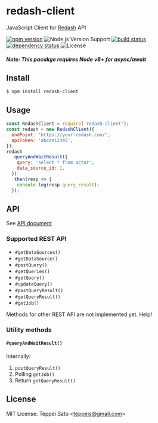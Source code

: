 # redash-client

JavaScript Client for [Redash](https://redash.io/) API

[![npm version][npm-image]][npm-url]
![Node.js Version Support][node-version]
[![build status][circleci-image]][circleci-url]
[![dependency status][deps-image]][deps-url]
![License][license]

##### Note: This pacakge requires Node v8+ for async/await

## Install

```console
$ npm install redash-client
```

## Usage

```javascript
const RedashClient = require('redash-client');
const redash = new RedashClient({
  endPoint: 'https://your-redash.com/',
  apiToken: 'abcde12345',
});
redash
  .queryAndWaitResult({
    query: 'select * from actor',
    data_source_id: 1,
  })
  .then(resp => {
    console.log(resp.query_result);
  });
```

## API

See [API document](https://teppeis.github.io/redash-client/)

### Supported REST API

- `#getDataSources()`
- `#getDataSource()`
- `#postQuery()`
- `#getQueries()`
- `#getQuery()`
- `#updateQuery()`
- `#postQueryResult()`
- `#getQueryResult()`
- `#getJob()`

Methods for other REST API are not implemented yet. Help!

### Utility methods

#### `#queryAndWaitResult()`

Internally:

1. `postQueryResult()`
2. Polling `getJob()`
3. Return `getQueryResult()`

## License

MIT License: Teppei Sato &lt;teppeis@gmail.com&gt;

[npm-image]: https://img.shields.io/npm/v/redash-client.svg
[npm-url]: https://npmjs.org/package/redash-client
[npm-downloads-image]: https://img.shields.io/npm/dm/redash-client.svg
[travis-image]: https://img.shields.io/travis/teppeis/redash-client/master.svg
[travis-url]: https://travis-ci.org/teppeis/redash-client
[deps-image]: https://img.shields.io/david/teppeis/redash-client.svg
[deps-url]: https://david-dm.org/teppeis/redash-client
[node-version]: https://img.shields.io/badge/Node.js%20support-v8,v10-brightgreen.svg
[coverage-image]: https://img.shields.io/coveralls/teppeis/redash-client/master.svg
[coverage-url]: https://coveralls.io/github/teppeis/redash-client?branch=master
[license]: https://img.shields.io/npm/l/redash-client.svg
[appveyor-image]: https://ci.appveyor.com/api/projects/status/22nwyfaf5p0yw54j/branch/master?svg=true
[appveyor-url]: https://ci.appveyor.com/project/teppeis/redash-client/branch/master
[circleci-image]: https://circleci.com/gh/teppeis/redash-client.svg?style=shield
[circleci-url]: https://circleci.com/gh/teppeis/redash-client
